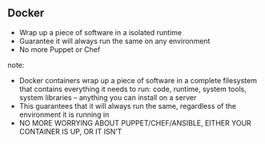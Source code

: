 ## Docker

- Wrap up a piece of software in a isolated runtime
- Guarantee it will always run the same on any environment
- No more Puppet or Chef

note:
- Docker containers wrap up a piece of software in a complete filesystem that contains everything it needs to run: code, 
runtime, system tools, system libraries – anything you can install on a server
- This guarantees that it will always run the same, regardless of the environment it is running in
- NO MORE WORRYING ABOUT PUPPET/CHEF/ANSIBLE, EITHER YOUR CONTAINER IS UP, OR IT ISN’T
